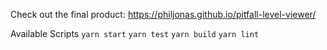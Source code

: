 Check out the final product:
https://philjonas.github.io/pitfall-level-viewer/

Available Scripts
`yarn start` `yarn test` `yarn build` `yarn lint`